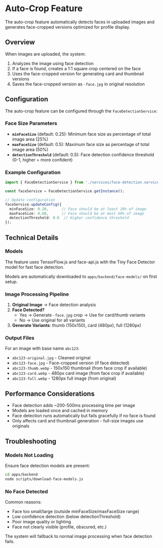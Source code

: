 # Auto-Crop Feature

The auto-crop feature automatically detects faces in uploaded images and generates face-cropped versions optimized for profile display.

## Overview

When images are uploaded, the system:
1. Analyzes the image using face detection
2. If a face is found, creates a 1:1 square crop centered on the face
3. Uses the face-cropped version for generating card and thumbnail versions
4. Saves the face-cropped version as `-face.jpg` in original resolution

## Configuration

The auto-crop feature can be configured through the `FaceDetectionService`:

### Face Size Parameters

- **`minFaceSize`** (default: 0.25): Minimum face size as percentage of total image area (25%)
- **`maxFaceSize`** (default: 0.5): Maximum face size as percentage of total image area (50%)  
- **`detectionThreshold`** (default: 0.5): Face detection confidence threshold (0-1, higher = more confident)

### Example Configuration

```typescript
import { FaceDetectionService } from './services/face-detection.service';

const faceService = FaceDetectionService.getInstance();

// Update configuration
faceService.updateConfig({
  minFaceSize: 0.20,      // Face should be at least 20% of image
  maxFaceSize: 0.60,      // Face should be at most 60% of image
  detectionThreshold: 0.6  // Higher confidence threshold
});
```

## Technical Details

### Models

The feature uses TensorFlow.js and face-api.js with the Tiny Face Detector model for fast face detection.

Models are automatically downloaded to `apps/backend/face-models/` on first setup.

### Image Processing Pipeline

1. **Original Image** → Face detection analysis
2. **Face Detected?**
   - Yes → Generate `-face.jpg` crop → Use for card/thumb variants
   - No → Use original for all variants
3. **Generate Variants**: thumb (150x150), card (480px), full (1280px)

### Output Files

For an image with base name `abc123`:
- `abc123-original.jpg` - Cleaned original
- `abc123-face.jpg` - Face-cropped version (if face detected)
- `abc123-thumb.webp` - 150x150 thumbnail (from face crop if available)
- `abc123-card.webp` - 480px card image (from face crop if available)  
- `abc123-full.webp` - 1280px full image (from original)

## Performance Considerations

- Face detection adds ~200-500ms processing time per image
- Models are loaded once and cached in memory
- Face detection runs automatically but fails gracefully if no face is found
- Only affects card and thumbnail generation - full-size images use originals

## Troubleshooting

### Models Not Loading

Ensure face detection models are present:
```bash
cd apps/backend
node scripts/download-face-models.js
```

### No Face Detected

Common reasons:
- Face too small/large (outside minFaceSize/maxFaceSize range)
- Low confidence detection (below detectionThreshold)
- Poor image quality or lighting
- Face not clearly visible (profile, obscured, etc.)

The system will fallback to normal image processing when face detection fails.